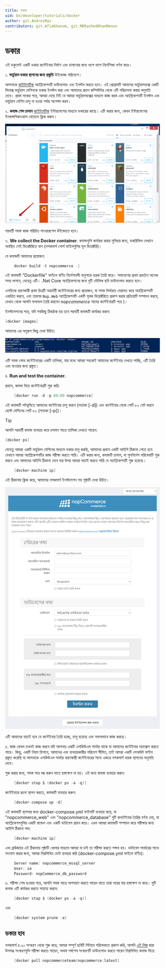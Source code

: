 ```yaml
---
title: ডকার
uid: bn/developer/tutorials/docker 
author: git.AndreiMaz
contributors: git.AfiaKhanom, git.MDRashedKhanMenon
---
```


# ডকার

এই ডকুমেন্ট একটি ডকার কন্টেইনার নির্মাণ এবং চালানোর জন্য ধাপে ধাপে নির্দেশিকা বর্ণনা করে।

১. **ভার্চুয়াল ডকার স্থাপনের জন্য প্রস্তুতি** উইন্ডোজ পরিবেশে।

আপনাকে [কাইটমেটিক](https://kitematic.com/) অ্যাপ্লিকেশনটি ডাউনলোড এবং ইনস্টল করতে হবে। এই প্রোগ্রামটি আমাদের ভার্চুয়ালবক্সে একটি লিনাক্স ভার্চুয়াল মেশিনকে ডকার ইনস্টল করা এবং আমাদের প্রধান কম্পিউটার থেকে এটি পরিচালনা করার অনুমতি দেবে। প্রথম লঞ্চের পরে, আমরা বেছে নিই যে আমরা ভার্চুয়ালবক্সের মাধ্যমে কাজ করব এবং অ্যাপ্লিকেশনটি ইনস্টল এবং ভার্চুয়াল মেশিন চালু না হওয়া পর্যন্ত অপেক্ষা করব।

২. **কমান্ড শেল চালান** [কাইটমেটিক](https://kitematic.com/) ইন্টারফেসের মাধ্যমে ডকারের কাছে। এটি করার জন্য, কেবল ইন্টারফেসের ইনকন্সপিকাওয়াস বোতামে ক্লিক করুন।

   ![ডকার_১](_static/docker/docker_1.png)

পরবর্তী সমস্ত কাজ পরিচিত পাওয়ারশেল উইন্ডোতে হবে।

৩. **We collect the Docker container**. কমান্ডগুলি কার্যকর করার সুবিধার জন্য, ডকরিফিল যেখানে অবস্থিত সেই ডিরেক্টরিতে যান (নপকমার্স সোর্স ফাইলগুলির মূল ডিরেক্টরি)।

যে কমান্ডটি আমাদের প্রয়োজন:

```csharp
    docker build -t nopcommerce .]
```

এই কমান্ডটি "Dockerfile" ফাইলে বর্ণিত নির্দেশাবলী অনুসারে ধারক তৈরি করে। সমাবেশের প্রথম প্রবর্তনে অনেক সময় লাগবে, যেহেতু এটি। .Net Core অ্যাপ্লিকেশনের জন্য দুটি মৌলিক ছবি ডাউনলোড করতে হবে।

এসডিকে ধারণকারী প্রথম চিত্রটি অন্তর্বর্তী কন্টেইনারের জন্য প্রয়োজন, যা সমস্ত নির্ভরতা মেরামত করে অ্যাপ্লিকেশনটি একত্রিত করবে, এবং তারপর `Nop.Web` অ্যাপ্লিকেশনটি একটি পৃথক ডিরেক্টরিতে প্রকাশ করার প্রক্রিয়াটি সম্পাদন করবে, যেখান থেকে আপনি ফলাফল তৈরি করবেন *nopcommerce* নামের কন্টেইনারটি পরে )।

ইনস্টলেশনের পরে, যদি সবকিছু ঠিকঠাক হয় তবে পরবর্তী কমান্ডটি কার্যকর করুন:

```csharp
[docker images]
```

আমাদের এর অনুরূপ কিছু দেখা উচিত:

   ![ডকার_২](_static/docker/docker_2.png)

এটি সমস্ত লোড কন্টেইনারের একটি তালিকা, যার মধ্যে আমরা সহজেই আমাদের কন্টেইনার দেখতে পাচ্ছি, এটি তৈরি এবং যাওয়ার জন্য প্রস্তুত।

৪. **Run and test the container.**

প্রথমে, কমান্ড দিয়ে কন্টেইনারটি শুরু করি:

```csharp
    [docker run -d -p 80:80 nopcommerce]
```

এই কমান্ডটি পটভূমিতে আমাদের কন্টেইনার চালু করবে (পতাকা [-d]) এবং কন্টেইনার থেকে পোর্ট ৮০ সেট করবে হোস্ট মেশিনের পোর্ট ৮০ (পতাকা [–p])।

> [!TIP]
>
> আপনি পরবর্তী কমান্ড ব্যবহার করে চলমান পাত্রে তালিকা দেখতে পারেন:
>
>```csharp
> [docker ps]
> ```

যেহেতু আমরা একটি ভার্চুয়াল মেশিনের মাধ্যমে ডকার চালু করছি, আমাদের প্রথমে একটি আইপি ঠিকানা পেতে হবে যেখানে আমরা অ্যাপ্লিকেশনটির কাজ পরীক্ষা করতে পারি। এটি করার জন্য, কমান্ডটি চালান, যা পুননির্দেশ পরিষেবাটি শুরু করবে এবং আমাদের আইপি ঠিকানা দেবে যার উপর আমরা যাচাই করতে পারি যে অ্যাপ্লিকেশনটি শুরু হয়েছে।

```csharp
    [docker-machine ip]
```

এই ঠিকানায় ক্লিক করে, আমাদের নপকমার্স ইনস্টলেশন সহ পৃষ্ঠাটি দেখা উচিত।

   ![ডকার_৩](_static/docker/docker_3.png)

এটি আমাদের যাচাই হবে যে কন্টেইনার তৈরি হচ্ছে, চালু হয়েছে এবং সফলভাবে কাজ করছে।

৫. কাজ কেবল তখনই কাজ করবে যদি আপনার একটি এসকিউএল সার্ভার থাকে যা আমাদের কন্টেইনার অ্যাক্সেস করতে পারে। কিন্তু, একটি নিয়ম হিসাবে, আমাদের এবং ব্যবহারকারীর পরিবেশ সীমিত, তাই আমরা একটি লেআউট ফাইল প্রস্তুত করেছি যা আপনাকে এসকিউএল সার্ভার ধারণকারী কন্টেইনারের সাথে একত্রে নপকমার্স ধারক স্থাপনের অনুমতি দেবে।

শুরু করার জন্য, সমস্ত পাত্র বন্ধ করুন যাতে হস্তক্ষেপ না হয়। এই জন্য কমান্ড ব্যবহার করুন:

```csharp
    [docker stop $ (docker ps -a -q)]
```

কন্টেইনারে রচনা স্থাপন করতে, কমান্ডটি ব্যবহার করুন:

```csharp
    [docker-compose up -d]
```

এই কমান্ডটি স্থাপনার জন্য docker-compose.yml ফাইলটি ব্যবহার করে, যা "nopcommerce_web" এবং "nopcommerce_database" দুটি কনটেইনার তৈরির বর্ণনা দেয়, যা অ্যাপ্লিকেশনগুলির একটি বান্ডেল এবং একটি ডাটাবেস প্রদান করে। এখন আমরা কমান্ডটি সম্পাদন করে পরীক্ষার জন্য আইপি ঠিকানা পাব:

```csharp
    [docker-machine ip]
```

এবং ব্রাউজারে এই ঠিকানায় পৃষ্ঠাটি খোলার মাধ্যমে আমরা যা চাই তা পরীক্ষা করতে সক্ষম হব। ডাটাবেস সার্ভারের সাথে সংযোগ করার জন্য, আমরা নিম্নলিখিত ডেটা ব্যবহার করি (docker-compose.yml ফাইলে বর্ণিত):

```csharp
    Server name: nopcommerce_mssql_server
    User: sa
    Password: nopCommerce_db_password
```

৬. পরীক্ষা শেষ হওয়ার পরে, আপনি সমস্ত পাত্রে অপসারণ করতে পারেন যাতে তারা পরের বার হস্তক্ষেপ না করে। দুটি কমান্ড এটি কার্যকর করতে সাহায্য করবে:

```csharp
    [docker stop $ (docker ps -a -q)]
```

এবং

```csharp
    [docker system prune -a]
```

## ডকার হাব

নপকমার্স ৪.২০ সংস্করণ থেকে শুরু করে, আমরা সম্পূর্ণ ছবিটি গিটহাব পরিষেবাতে প্রকাশ করি, আপনি [এই লিঙ্ক](https://hub.docker.com/r/nopcommerceteam/nopcommerce) দ্বারা উপলব্ধ সংস্করণগুলি পরীক্ষা করতে পারেন, অথবা সর্বশেষ সংস্করণটি ডাউনলোড করতে পারেন নিম্নলিখিত কমান্ড দিয়ে:

```csharp
    [docker pull nopcommerceteam/nopcommerce:latest]
```
